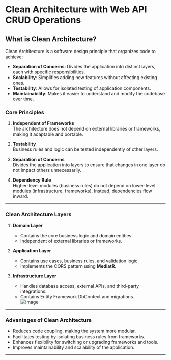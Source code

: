 # Clean Architecture with Web API CRUD Operations

## **What is Clean Architecture?**

Clean Architecture is a software design principle that organizes code to achieve:  

- **Separation of Concerns**: Divides the application into distinct layers, each with specific responsibilities.  
- **Scalability**: Simplifies adding new features without affecting existing ones.  
- **Testability**: Allows for isolated testing of application components.  
- **Maintainability**: Makes it easier to understand and modify the codebase over time.  

### **Core Principles**

1. **Independent of Frameworks**  
   The architecture does not depend on external libraries or frameworks, making it adaptable and portable.

2. **Testability**  
   Business rules and logic can be tested independently of other layers.  

3. **Separation of Concerns**  
   Divides the application into layers to ensure that changes in one layer do not impact others unnecessarily.  

4. **Dependency Rule**  
   Higher-level modules (business rules) do not depend on lower-level modules (infrastructure, frameworks). Instead, dependencies flow inward.  

---

### **Clean Architecture Layers**

1. **Domain Layer**  
   - Contains the core business logic and domain entities.  
   - Independent of external libraries or frameworks.  

2. **Application Layer**  
   - Contains use cases, business rules, and validation logic.  
   - Implements the CQRS pattern using **MediatR**.  

3. **Infrastructure Layer**  
   - Handles database access, external APIs, and third-party integrations.  
   - Contains Entity Framework DbContext and migrations.    
![image](https://github.com/user-attachments/assets/0b6a536e-295e-4a45-9e9d-878e9d3b55c1)

---

### **Advantages of Clean Architecture**

- Reduces code coupling, making the system more modular.  
- Facilitates testing by isolating business rules from frameworks.  
- Enhances flexibility for switching or upgrading frameworks and tools.  
- Improves maintainability and scalability of the application.   

--- 
